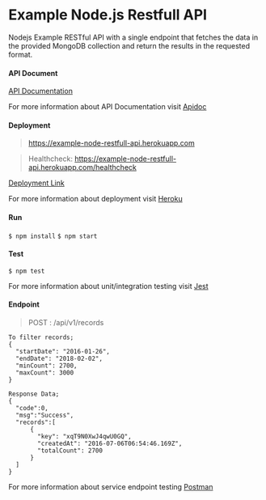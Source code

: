 # Example Node.js Restfull API 
Nodejs Example RESTful API with a single endpoint that fetches the data in the provided MongoDB collection and return the results in the requested format.

#### API Document

[API Documentation](https://example-node-restfull-api.herokuapp.com/doc)

For more information about API Documentation visit [Apidoc](https://apidocjs.com/)

#### Deployment

> https://example-node-restfull-api.herokuapp.com

> Healthcheck: https://example-node-restfull-api.herokuapp.com/healthcheck

[Deployment Link](https://example-node-restfull-api.herokuapp.com)

For more information about deployment visit [Heroku](https://www.heroku.com/)

#### Run

`$ npm install`
`$ npm start`

#### Test

`$ npm test`

For more information about unit/integration testing visit [Jest](https://jestjs.io/)

#### Endpoint

> POST :  /api/v1/records
```
To filter records;
{ 
  "startDate": "2016-01-26", 
  "endDate": "2018-02-02", 
  "minCount": 2700, 
  "maxCount": 3000 
}
```
```
Response Data; 
{
  "code":0, 
  "msg":"Success", 
  "records":[
      {
        "key": "xqT9N0XwJ4qwU0GQ",
        "createdAt": "2016-07-06T06:54:46.169Z",
        "totalCount": 2700
      }
  ] 
} 
```

For more information about service endpoint testing [Postman](https://www.getpostman.com/)